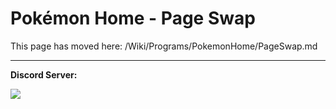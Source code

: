 # Pokémon Home - Page Swap

This page has moved here: /Wiki/Programs/PokemonHome/PageSwap.md


<hr>

**Discord Server:** 

[<img src="https://canary.discordapp.com/api/guilds/695809740428673034/widget.png?style=banner2">](https://discord.gg/cQ4gWxN)


